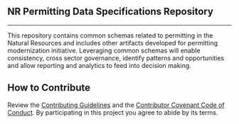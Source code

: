## NR Permitting Data Specifications Repository
---
This repository contains common schemas related to permitting in the Natural Resources and includes other artifacts developed for permitting modernization initiative. Leveraging common schemas will enable consistency, cross sector governance, identify patterns and opportunities and allow reporting and analytics to feed into decision making.

## How to Contribute

Review the [Contributing Guidelines](CONTRIBUTING.md) and the [Contributor Covenant Code of Conduct](CODE_OF_CONDUCT.md). By participating in this project you agree to abide by its terms.
